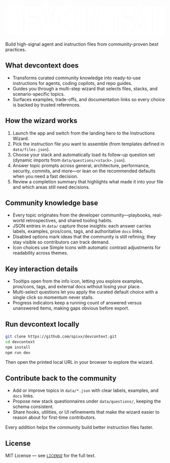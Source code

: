 ![devcontext logo](public/logo.png)


Build high-signal agent and instruction files from community-proven best practices.

## What devcontext does
- Transforms curated community knowledge into ready-to-use instructions for agents, coding copilots, and repo guides.
- Guides you through a multi-step wizard that selects files, stacks, and scenario-specific topics.
- Surfaces examples, trade-offs, and documentation links so every choice is backed by trusted references.

## How the wizard works
1. Launch the app and switch from the landing hero to the Instructions Wizard.
2. Pick the instruction file you want to assemble (from templates defined in `data/files.json`).
3. Choose your stack and automatically load its follow-up question set (dynamic imports from `data/questions/<stack>.json`).
4. Answer topic prompts across general, architecture, performance, security, commits, and more—or lean on the recommended defaults when you need a fast decision.
5. Review a completion summary that highlights what made it into your file and which areas still need decisions.

## Community knowledge base
- Every topic originates from the developer community—playbooks, real-world retrospectives, and shared tooling habits.
- JSON entries in `data/` capture those insights: each answer carries labels, examples, pros/cons, tags, and authoritative `docs` links.
- Disabled options mark ideas that the community is still refining; they stay visible so contributors can track demand.
- Icon choices use Simple Icons with automatic contrast adjustments for readability across themes.

## Key interaction details
- Tooltips open from the info icon, letting you explore examples, pros/cons, tags, and external docs without losing your place.
- Multi-select questions let you apply the curated default choice with a single click so momentum never stalls.
- Progress indicators keep a running count of answered versus unanswered items, making gaps obvious before export.

## Run devcontext locally
```bash
git clone https://github.com/spivx/devcontext.git
cd devcontext
npm install
npm run dev
```
Then open the printed local URL in your browser to explore the wizard.

## Contribute back to the community
- Add or improve topics in `data/*.json` with clear labels, examples, and `docs` links.
- Propose new stack questionnaires under `data/questions/`, keeping the schema consistent.
- Share hooks, utilities, or UI refinements that make the wizard easier to reason about for first-time contributors.

Every addition helps the community build better instruction files faster.

## License
MIT License — see [`LICENSE`](LICENSE) for the full text.
